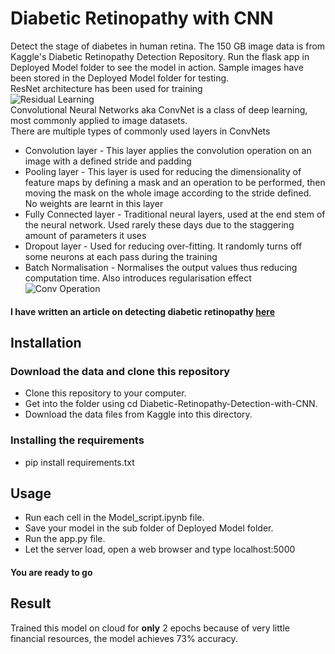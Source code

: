 # Diabetic Retinopathy with CNN
Detect the stage of diabetes in human retina. The 150 GB image data is from Kaggle's Diabetic Retinopathy Detection Repository.
Run the flask app in Deployed Model folder to see the model in action.
Sample images have been stored in the Deployed Model folder for testing.\
ResNet architecture has been used for training\
![Residual Learning](https://cdn-images-1.medium.com/max/1200/1*ByrVJspW-TefwlH7OLxNkg.png)\
Convolutional Neural Networks aka ConvNet is a class of deep learning, most commonly applied to image datasets.\
There are multiple types of commonly used layers in ConvNets
* Convolution layer - This layer applies the convolution operation on an image with a defined stride and padding
* Pooling layer - This layer is used for reducing the dimensionality of feature maps by defining a mask and an operation to be performed, then moving the mask on the whole image according to the stride defined. No weights are learnt in this layer
* Fully Connected layer - Traditional neural layers, used at the end stem of the neural network. Used rarely these days due to the staggering amount of parameters it uses
* Dropout layer - Used for reducing over-fitting. It randomly turns off some neurons at each pass during the training
* Batch Normalisation - Normalises the output values thus reducing computation time. Also introduces regularisation effect\
![Conv Operation](http://machinelearninguru.com/_images/topics/computer_vision/basics/convolution/1.JPG)
#### I have written an article on detecting diabetic retinopathy [here](https://medium.com/@s.ganjoo96/diabetic-retinopathy-detection-with-resnet50-b621514bd22b)
## Installation
### Download the data and clone this repository
* Clone this repository to your computer.
* Get into the folder using cd Diabetic-Retinopathy-Detection-with-CNN.
* Download the data files from Kaggle into this directory.
### Installing the requirements
* pip install requirements.txt
## Usage
* Run each cell in the Model_script.ipynb file. 
* Save your model in the sub folder of Deployed Model folder.
* Run the app.py file.
* Let the server load, open a web browser and type localhost:5000
#### You are ready to go
## Result
Trained this model on cloud for **only** 2 epochs because of very little financial resources, the model achieves 73% accuracy.
